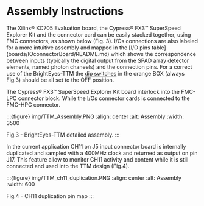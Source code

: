 # Assembly Instructions

The Xilinx® KC705 Evaluation board, the Cypress® FX3™ SuperSpeed Explorer Kit and the connector card can be easily stacked together, using FMC connectors, as shown below (Fig. 3). I/Os connections are also labeled for a more intuitive assembly and mapped in the \[I/O pins table\](boards/IOconnectorBoard/README.md) which shows the correspondence between inputs (typically the digital output from the SPAD array detector elements, named photon chaneels) and the connection pins. For a correct use of the BrightEyes-TTM the [dip switches](https://en.wikipedia.org/wiki/DIP_switch) in the orange BOX (always Fig.3) should be all set to the OFF position.

The Cypress® FX3™ SuperSpeed Explorer Kit board interlock into the FMC-LPC connector block. While the I/Os connector cards is connected to the FMC-HPC connector.

:::{figure} img/TTM_Assembly.PNG
:align: center
:alt: Assembly
:width: 3500

Fig.3 - BrightEyes-TTM detailed assembly.
:::

In the current application CH11 on J5 input connector board is internally duplicated and sampled with a 400MHz clock and returned as output on pin J17. This feature allow to monitor CH11 activity and content while it is still connected and used into the TTM design (Fig.4).

:::{figure} img/TTM_ch11_duplication.PNG
:align: center
:alt: Assembly
:width: 600

Fig.4 - CH11 duplication pin map
:::
